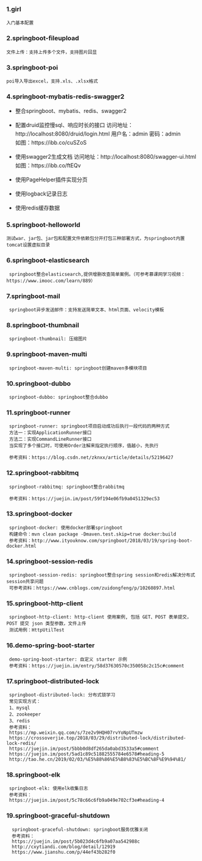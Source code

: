 ### 1.girl

    入门基本配置

### 2.springboot-fileupload

    文件上传：支持上传多个文件，支持图片回显
    
### 3.springboot-poi
  
    poi导入导出excel，支持.xls、.xlsx格式    

### 4.springboot-mybatis-redis-swagger2

-   <p style="line-height:23px">整合springboot、mybatis、redis、swagger2</p>
-   <p style="line-height:23px"> 配置druid监控慢sql、响应时长的接口  
    访问地址：http://localhost:8080/druid/login.html         
    用户名：admin 密码：admin <br/>
    如图：https://ibb.co/cuSZoS </p>
-   <p style="line-height:23px"> 使用swagger2生成文档    
    访问地址：http://localhost:8080/swagger-ui.html <br/>
    如图：https://ibb.co/ftEQv </p>
-   <p style="line-height:23px">使用PageHelper插件实现分页</p>
-   <p style="line-height:23px">使用logback记录日志 <br/></p>   
-   <p style="line-height:23px">使用redis缓存数据 <br/></p>


### 5.springboot-helloworld
  
    测试war、jar包、jar包和配置文件依赖包分开打包三种部署方式，为springboot内置tomcat设置虚拟目录 
    
    
### 6.springboot-elasticsearch  
    
     springboot整合elasticsearch,提供增删改查简单案例。（可参考慕课网学习视频：https://www.imooc.com/learn/889）
     

### 7.springboot-mail  
    
     springboot异步发送邮件：支持发送简单文本、html页面、velocity模板
     
### 8.springboot-thumbnail
    
     springboot-thumbnail: 压缩图片  

### 9.springboot-maven-multi
    
     springboot-maven-multi: springboot创建maven多模块项目
     
### 10.springboot-dubbo
    
     springboot-dubbo: springboot整合dubbo
     
### 11.springboot-runner
    
     springboot-runner: springboot项目启动成功后执行一段代码的两种方式
     方法一：实现ApplicationRunner接口
     方法二：实现CommandLineRunner接口
     当实现了多个接口时，可使用Order注解来指定执行顺序，值越小，先执行
     
     参考资料：https://blog.csdn.net/zknxx/article/details/52196427
     
     
### 12.springboot-rabbitmq
    
     springboot-rabbitmq: springboot整合rabbitmq
     
     参考资料：https://juejin.im/post/59f194e06fb9a0451329ec53
     
     
### 13.springboot-docker
    
     springboot-docker: 使用docker部署springboot
     构建命令：mvn clean package -Dmaven.test.skip=true docker:build
     参考资料：http://www.ityouknow.com/springboot/2018/03/19/spring-boot-docker.html
      
### 14.springboot-session-redis
    
     springboot-session-redis: springboot整合spring session和redis解决分布式session共享问题
     可参考资料：https://www.cnblogs.com/zuidongfeng/p/10260897.html
     
     
### 15.springboot-http-client
    
     springboot-http-client: http-client 使用案例, 包括 GET、POST 表单提交，POST 提交 json 类型参数，文件上传
     测试用例：HttpUtilTest
  
### 16.demo-spring-boot-starter
    
     demo-spring-boot-starter: 自定义 starter 示例
     参考资料：https://juejin.im/entry/58d37630570c350058c2c15c#comment


### 17.springboot-distributed-lock
       
     springboot-distributed-lock: 分布式锁学习
     常见实现方式：
     1、mysql
     2、zookeeper
     3、redis
     参考资料：
     https://mp.weixin.qq.com/s/7ze2v9HQH07rvYoNpUTmzw
     https://crossoverjie.top/2018/03/29/distributed-lock/distributed-lock-redis/
     https://juejin.im/post/5bbb0d8df265da0abd3533a5#comment
     https://juejin.im/post/5ad1c89c51882555784e6578#heading-5
     http://tao.he.cn/2019/02/03/%E5%88%86%E5%B8%83%E5%BC%8F%E9%94%81/
 
 ### 18.springboot-elk
       
     springboot-elk: 使用elk收集日志
     参考资料：
     https://juejin.im/post/5c78c66c6fb9a049e702cf3e#heading-4
     
     
### 19.springboot-graceful-shutdown
    
      springboot-graceful-shutdown: springboot服务优雅关闭
      参考资料：
      https://juejin.im/post/5b023d4c6fb9a07aa542988c
      http://cxytiandi.com/blog/detail/12919
      https://www.jianshu.com/p/44ef43b282f0
     
 
     
